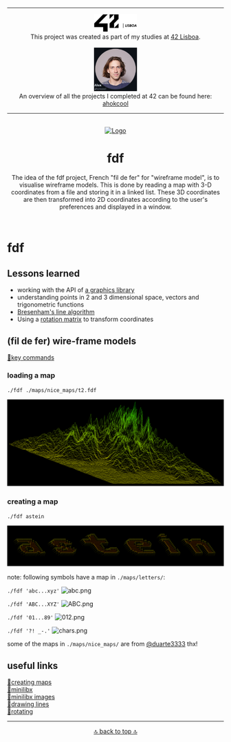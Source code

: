 <!-- ahokcool HEADER START-->
---
<div align="center">
  <a href="https://www.42lisboa.com">
    <img src="images/logo42.svg" alt="Logo" width="100">
  </a><br>
  This project was created as part of my studies at  <a href="https://www.42lisboa.com" target="_blank">42 Lisboa</a>.<br><br>
  <a id="top"></a>
  <a href="https://github.com/ahokcool/ahokcool/blob/main/README.md">
    <img src="images/alexgit.png" alt="Logo" width="100">
  </a><br>
  An overview of all the projects I completed at 42 can be found here: <a href="https://github.com/ahokcool/ahokcool/blob/main/README.md" target="_blank">ahokcool</a>
  
  
</div>

---
<!-- ahokcool HEADER END-->

<!-- PROJECT HEADER START -->
<br />
<div align="center">
  <a href="./">
    <img src="images/logo.png" alt="Logo" width="224" height="300">
  </a>
  <h1 align="center">fdf</h1>
<p align="center">
    The idea of the fdf project, French "fil de fer" for "wireframe model", is to visualise wireframe models. This is done by reading a map with 3-D coordinates from a file and storing it in a linked list. These 3D coordinates are then transformed into 2D coordinates according to the user's preferences and displayed in a window.
</p>
</div>
<br>
<!-- PROJECT HEADER END -->

# fdf


## Lessons learned
- working with the API of [a graphics library](https://github.com/42Paris/minilibx-linux)
- understanding points in 2 and 3 dimensional space, vectors and trigonometric functions
- [Bresenham's line algorithm](https://en.wikipedia.org/wiki/Bresenham%27s_line_algorithm)
- Using a [rotation matrix](https://en.wikipedia.org/wiki/Rotation_matrix) to transform coordinates


## (fil de fer) wire-frame models
[📄key commands](resources/help_on_screen.txt)
<br />
### loading a map
```
./fdf ./maps/nice_maps/t2.fdf
```
![t2.png](./img/t2.png)
<br />
### creating a map
```
./fdf astein
```
![astein.png](./img/astein.png)




note: following symbols have a map in ```./maps/letters/```:

```./fdf 'abc...xyz'```
![abc.png](./img/abc.png)

```./fdf 'ABC...XYZ'```
![ABC.png](./img/ABC.png)

```./fdf '01...89'```
![012.png](./img/012.png)

```./fdf '?! _-.'```
![chars.png](./img/chars.png)

some of the maps in ```./maps/nice_maps/``` are from [@duarte3333](https://github.com/duarte3333/FdF_Wireframe_model/tree/main/Maps) thx!
<br />
## useful links
[:link:creating maps](https://patorjk.com/software/taag/#p=display&h=0&f=Doh&t=astein)<br />
[:link:minilibx](https://harm-smits.github.io/42docs/libs/minilibx/getting_started.html)<br />
[:link:minilibx images](https://aurelienbrabant.fr/blog/pixel-drawing-with-the-minilibx)<br />
[:link:drawing lines](https://en.wikipedia.org/wiki/Bresenham%27s_line_algorithm)<br />
[:link:rotating](https://en.wikipedia.org/wiki/Rotation_matrix)<br />

<!-- ahokcool FOOTER-->
---
<p align="center">
  <a href="#top">🔝 back to top 🔝</a>
</p>
